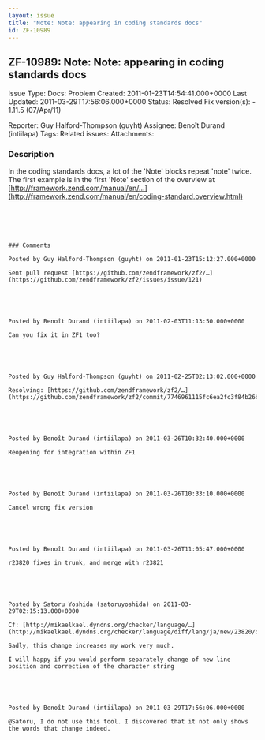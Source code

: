 ```yaml
---
layout: issue
title: "Note: Note: appearing in coding standards docs"
id: ZF-10989
---
```


ZF-10989: Note: Note: appearing in coding standards docs
--------------------------------------------------------

 Issue Type: Docs: Problem Created: 2011-01-23T14:54:41.000+0000 Last Updated: 2011-03-29T17:56:06.000+0000 Status: Resolved Fix version(s): - 1.11.5 (07/Apr/11)
 
 Reporter:  Guy Halford-Thompson (guyht)  Assignee:  Benoît Durand (intiilapa)  Tags: 
 Related issues: 
 Attachments: 
### Description

In the coding standards docs, a lot of the 'Note' blocks repeat 'note' twice. The first example is in the first 'Note' section of the overview at [http://framework.zend.com/manual/en/…](http://framework.zend.com/manual/en/coding-standard.overview.html)

```

 

 

### Comments

Posted by Guy Halford-Thompson (guyht) on 2011-01-23T15:12:27.000+0000

Sent pull request [https://github.com/zendframework/zf2/…](https://github.com/zendframework/zf2/issues/issue/121)

 

 

Posted by Benoît Durand (intiilapa) on 2011-02-03T11:13:50.000+0000

Can you fix it in ZF1 too?

 

 

Posted by Guy Halford-Thompson (guyht) on 2011-02-25T02:13:02.000+0000

Resolving: [https://github.com/zendframework/zf2/…](https://github.com/zendframework/zf2/commit/7746961115fc6ea2fc3f84b26bc63e0c33bfcabd)

 

 

Posted by Benoît Durand (intiilapa) on 2011-03-26T10:32:40.000+0000

Reopening for integration within ZF1

 

 

Posted by Benoît Durand (intiilapa) on 2011-03-26T10:33:10.000+0000

Cancel wrong fix version

 

 

Posted by Benoît Durand (intiilapa) on 2011-03-26T11:05:47.000+0000

r23820 fixes in trunk, and merge with r23821

 

 

Posted by Satoru Yoshida (satoruyoshida) on 2011-03-29T02:15:13.000+0000

Cf: [http://mikaelkael.dyndns.org/checker/language/…](http://mikaelkael.dyndns.org/checker/language/diff/lang/ja/new/23820/old/23772/dir/ref/file/coding_standard.xml)

Sadly, this change increases my work very much.

I will happy if you would perform separately change of new line position and correction of the character string

 

 

Posted by Benoît Durand (intiilapa) on 2011-03-29T17:56:06.000+0000

@Satoru, I do not use this tool. I discovered that it not only shows the words that change indeed.

 

 